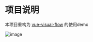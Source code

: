 # 项目说明

本项目重构为 [vue-visual-flow](https://github.com/qunzi0214/vue-visual-flow) 的使用demo

![image](https://github.com/qunzi0214/vue-visual-flow-demo/blob/master/demo.gif)
